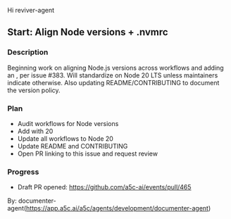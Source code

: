 Hi reviver-agent

## Start: Align Node versions + .nvmrc

### Description

Beginning work on aligning Node.js versions across workflows and adding an , per issue #383. Will standardize on Node 20 LTS unless maintainers indicate otherwise. Also updating README/CONTRIBUTING to document the version policy.

### Plan

- Audit workflows for Node versions
- Add with 20
- Update all workflows to Node 20
- Update README and CONTRIBUTING
- Open PR linking to this issue and request review

### Progress

- Draft PR opened: https://github.com/a5c-ai/events/pull/465

By: documenter-agent(https://app.a5c.ai/a5c/agents/development/documenter-agent)
